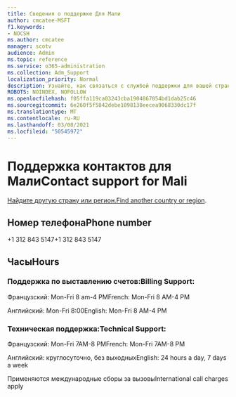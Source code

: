 ```yaml
---
title: Сведения о поддержке Для Мали
author: cmcatee-MSFT
f1.keywords:
- NOCSH
ms.author: cmcatee
manager: scotv
audience: Admin
ms.topic: reference
ms.service: o365-administration
ms.collection: Adm_Support
localization_priority: Normal
description: Узнайте, как связаться с службой поддержки для вашей страны или региона.
ROBOTS: NOINDEX, NOFOLLOW
ms.openlocfilehash: f05ffa119ca03243cba1904867054bd1dab25c46
ms.sourcegitcommit: 6e260f5f5842debe1098138eecea9068330dc17f
ms.translationtype: MT
ms.contentlocale: ru-RU
ms.lasthandoff: 03/08/2021
ms.locfileid: "50545972"
---
```

# <a name="contact-support-for-mali"></a><span data-ttu-id="31816-103">Поддержка контактов для Мали</span><span class="sxs-lookup"><span data-stu-id="31816-103">Contact support for Mali</span></span>

<span data-ttu-id="31816-104">[Найдите другую страну или регион.](../contact-support-for-business-products.md)</span><span class="sxs-lookup"><span data-stu-id="31816-104">[Find another country or region](../contact-support-for-business-products.md).</span></span>

## <a name="phone-number"></a><span data-ttu-id="31816-105">Номер телефона</span><span class="sxs-lookup"><span data-stu-id="31816-105">Phone number</span></span>
<span data-ttu-id="31816-106">+1 312 843 5147</span><span class="sxs-lookup"><span data-stu-id="31816-106">+1 312 843 5147</span></span>

## <a name="hours"></a><span data-ttu-id="31816-107">Часы</span><span class="sxs-lookup"><span data-stu-id="31816-107">Hours</span></span>
### <a name="billing-support"></a><span data-ttu-id="31816-108">Поддержка по выставлению счетов:</span><span class="sxs-lookup"><span data-stu-id="31816-108">Billing Support:</span></span>

<span data-ttu-id="31816-109">Французский: Mon-Fri 8 am-4 PM</span><span class="sxs-lookup"><span data-stu-id="31816-109">French: Mon-Fri 8 AM-4 PM</span></span>

<span data-ttu-id="31816-110">Английский: Mon-Fri 8:00</span><span class="sxs-lookup"><span data-stu-id="31816-110">English: Mon-Fri 8 AM-4 PM</span></span>

### <a name="technical-support"></a><span data-ttu-id="31816-111">Техническая поддержка:</span><span class="sxs-lookup"><span data-stu-id="31816-111">Technical Support:</span></span>

<span data-ttu-id="31816-112">Французский: Mon-Fri 7AM-8 PM</span><span class="sxs-lookup"><span data-stu-id="31816-112">French: Mon-Fri 7AM-8 PM</span></span>

<span data-ttu-id="31816-113">Английский: круглосуточно, без выходных</span><span class="sxs-lookup"><span data-stu-id="31816-113">English: 24 hours a day, 7 days a week</span></span>

<span data-ttu-id="31816-114">Применяются международные сборы за вызовы</span><span class="sxs-lookup"><span data-stu-id="31816-114">International call charges apply</span></span>
